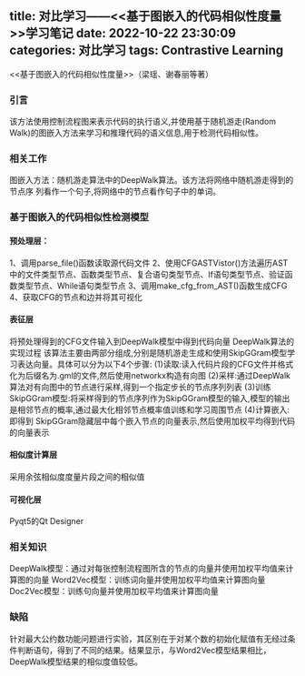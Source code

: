 title: 对比学习——<<基于图嵌入的代码相似性度量>>学习笔记
date: 2022-10-22 23:30:09
categories: 对比学习
tags: Contrastive Learning
---
<<基于图嵌入的代码相似性度量>>（梁瑶、谢春丽等著）
<!-- more -->
### 引言
该方法使用控制流程图来表示代码的执行语义,并使用基于随机游走(Random Walk)的图嵌入方法来学习和推理代码的语义信息,用于检测代码相似性。
### 相关工作
图嵌入方法：随机游走算法中的DeepWalk算法。该方法将网络中随机游走得到的节点序 列看作一个句子,将网络中的节点看作句子中的单词。

### 基于图嵌入的代码相似性检测模型
#### 预处理层：
1、调用parse_file()函数读取源代码文件
2、使用CFGASTVistor()方法遍历AST中的文件类型节点、函数类型节点、复合语句类型节点、If语句类型节点、验证函数类型节点、While语句类型节点
3、调用make_cfg_from_AST()函数生成CFG
4、获取CFG的节点和边并将其可视化
#### 表征层
将预处理得到的CFG文件输入到DeepWalk模型中得到代码向量
DeepWalk算法的实现过程
该算法主要由两部分组成,分别是随机游走生成和使用SkipGGram模型学习表达向量。具体可以分为以下4个步骤: 
(1)读取:读入代码片段的CFG文件并格式化为后缀名为.gml的文件,然后使用networkx构造有向图
(2)采样:通过DeepWalk算法对有向图中的节点进行采样,得到一个指定步长的节点序列列表
(3)训练SkipGGram模型:将采样得到的节点序列作为SkipGGram模型的输入,模型的输出是相邻节点的概率,通过最大化相邻节点概率值训练和学习周围节点
(4)计算嵌入:即得到 SkipGGram隐藏层中每个嵌入节点的向量表示,然后使用加权平均得到代码的向量表示
#### 相似度计算层
采用余弦相似度度量片段之间的相似值
#### 可视化层
Pyqt5的Qt Designer
### 相关知识
DeepWalk模型：通过对每张控制流程图所含的节点的向量并使用加权平均值来计算图的向量
Word2Vec模型：训练词向量并使用加权平均值来计算图向量
Doc2Vec模型：训练句向量并使用加权平均值来计算图向量
### 缺陷
针对最大公约数功能问题进行实验，其区别在于对某个数的初始化赋值有无经过条件判断语句，得到了不同的结果。结果显示，与Word2Vec模型结果相比，DeepWalk模型结果的相似度值较低。